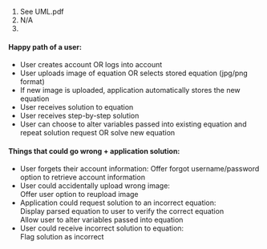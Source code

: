 1. See UML.pdf 
2. N/A
3. 
#### Happy path of a user:
* User creates account OR logs into account
* User uploads image of equation OR selects stored equation (jpg/png format)
* If new image is uploaded, application automatically stores the new equation
* User receives solution to equation
* User receives step-by-step solution
* User can choose to alter variables passed into existing equation and repeat solution request OR solve new equation

#### Things that could go wrong + application solution:
* User forgets their account information:
Offer forgot username/password option to retrieve account information
* User could accidentally upload wrong image:<br> Offer user option to reupload image
* Application could request solution to an incorrect equation:<br> Display parsed equation to user to verify the correct equation <br> Allow user to alter variables passed into equation
* User could receive incorrect solution to equation:<br>
Flag solution as incorrect
